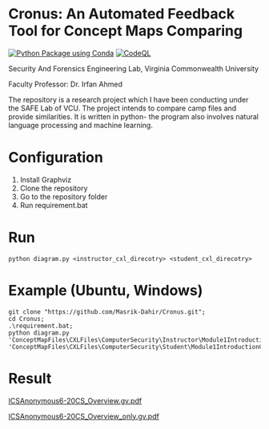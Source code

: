 # Cronus: An Automated Feedback Tool for Concept Maps Comparing
[![Python Package using Conda](https://github.com/Masrik-Dahir/Cronus/actions/workflows/python-package-conda.yml/badge.svg)](https://github.com/Masrik-Dahir/Cronus/actions/workflows/python-package-conda.yml) [![CodeQL](https://github.com/Masrik-Dahir/Cronus/actions/workflows/codeql-analysis.yml/badge.svg)](https://github.com/Masrik-Dahir/Cronus/actions/workflows/codeql-analysis.yml)

Security And Forensics Engineering Lab, Virginia Commonwealth University

Faculty Professor: Dr. Irfan Ahmed

The repository is a research project which I have been conducting under the SAFE Lab of VCU. The project intends to compare camp files and provide similarities. It is written in python- the program also involves natural language processing and machine learning.

# Configuration
1. Install Graphviz
2. Clone the repository
3. Go to the repository folder
4. Run requirement.bat
# Run
```
python diagram.py <instructor_cxl_direcotry> <student_cxl_direcotry>
```
# Example (Ubuntu, Windows)
```
git clone "https://github.com/Masrik-Dahir/Cronus.git";
cd Cronus;
.\requirement.bat;
python diagram.py 'ConceptMapFiles\CXLFiles\ComputerSecurity\Instructor\Module1IntroductionComputerSecurity\Lesson1ComputerSecurityOverview\CS_Overview.cmap.cxl' 'ConceptMapFiles\CXLFiles\ComputerSecurity\Student\Module1IntroductionComputerSecurity\ICSAnonymous6.cmap.cxl';
```

# Result
[ICSAnonymous6-20CS_Overview.gv.pdf](https://github.com/Masrik-Dahir/Cronus/blob/master/results/ICSAnonymous6/ICSAnonymous6-%20CS_Overview.gv.pdf)

[ICSAnonymous6-20CS_Overview_only.gv.pdf](https://github.com/Masrik-Dahir/Cronus/blob/master/results/ICSAnonymous6/ICSAnonymous6-%20CS_Overview_only.gv.pdf)
